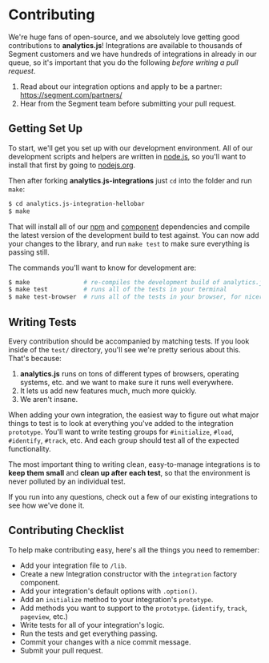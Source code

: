 # Contributing

We're huge fans of open-source, and we absolutely love getting good contributions to **analytics.js**! Integrations are available to thousands of Segment customers and we have hundreds of integrations in already in our queue, so it's important that you do the following _before writing a pull request_. 

1. Read about our integration options and apply to be a partner: https://segment.com/partners/
1. Hear from the Segment team before submitting your pull request.

## Getting Set Up

To start, we'll get you set up with our development environment. All of our development scripts and helpers are written in [node.js](http://nodejs.org), so you'll want to install that first by going to [nodejs.org](http://nodejs.org).

Then after forking **analytics.js-integrations** just `cd` into the folder and run `make`:

```bash
$ cd analytics.js-integration-hellobar
$ make
```

That will install all of our [npm](http://npmjs.org) and [component](http://component.io) dependencies and compile the latest version of the development build to test against. You can now add your changes to the library, and run `make test` to make sure everything is passing still.

The commands you'll want to know for development are:

```bash
$ make               # re-compiles the development build of analytics.js for testing
$ make test          # runs all of the tests in your terminal
$ make test-browser  # runs all of the tests in your browser, for nicer debugging
```

## Writing Tests

Every contribution should be accompanied by matching tests. If you look inside of the `test/` directory, you'll see we're pretty serious about this. That's because:

1. **analytics.js** runs on tons of different types of browsers, operating systems, etc. and we want to make sure it runs well everywhere.
1. It lets us add new features much, much more quickly.
1. We aren't insane.

When adding your own integration, the easiest way to figure out what major things to test is to look at everything you've added to the integration `prototype`. You'll want to write testing groups for `#initialize`, `#load`, `#identify`, `#track`, etc. And each group should test all of the expected functionality.

The most important thing to writing clean, easy-to-manage integrations is to **keep them small** and **clean up after each test**, so that the environment is never polluted by an individual test.

If you run into any questions, check out a few of our existing integrations to see how we've done it.

## Contributing Checklist

To help make contributing easy, here's all the things you need to remember:

- Add your integration file to `/lib`.
- Create a new Integration constructor with the `integration` factory component.
- Add your integration's default options with `.option()`.
- Add an `initialize` method to your integration's `prototype`.
- Add methods you want to support to the `prototype`. (`identify`, `track`, `pageview`, etc.)
- Write tests for all of your integration's logic.
- Run the tests and get everything passing.
- Commit your changes with a nice commit message.
- Submit your pull request.
